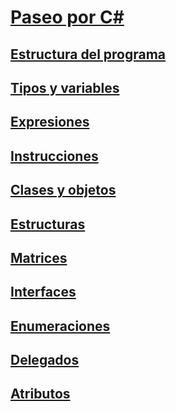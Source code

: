 # [Paseo por C#](index.md)
## [Estructura del programa](program-structure.md)
## [Tipos y variables](types-and-variables.md)
## [Expresiones](expressions.md)
## [Instrucciones](statements.md)
## [Clases y objetos](classes-and-objects.md)
## [Estructuras](structs.md)
## [Matrices](arrays.md)
## [Interfaces](interfaces.md)
## [Enumeraciones](enums.md)
## [Delegados](delegates.md)
## [Atributos](attributes.md)
